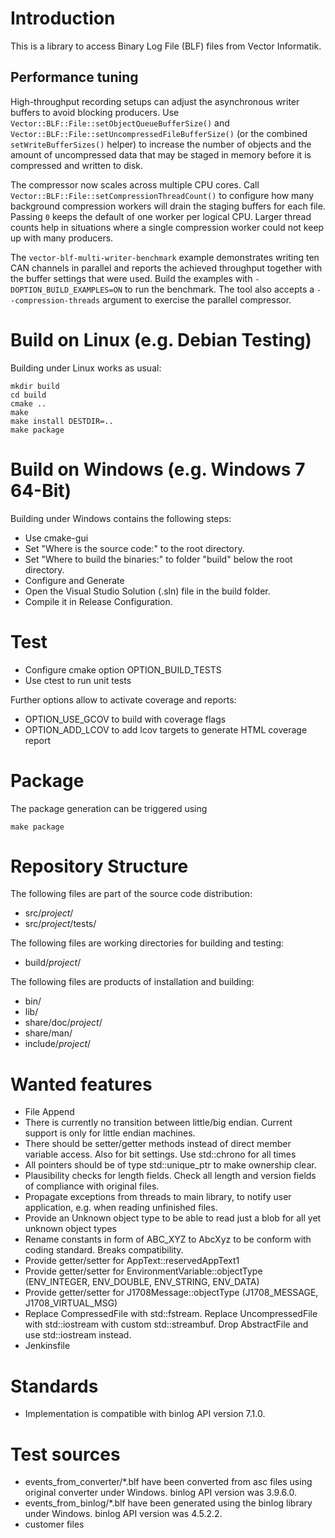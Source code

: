 # Introduction

This is a library to access Binary Log File (BLF) files from Vector Informatik.

## Performance tuning

High-throughput recording setups can adjust the asynchronous writer buffers to
avoid blocking producers. Use `Vector::BLF::File::setObjectQueueBufferSize()`
and `Vector::BLF::File::setUncompressedFileBufferSize()` (or the combined
`setWriteBufferSizes()` helper) to increase the number of objects and the amount
of uncompressed data that may be staged in memory before it is compressed and
written to disk.

The compressor now scales across multiple CPU cores. Call
`Vector::BLF::File::setCompressionThreadCount()` to configure how many
background compression workers will drain the staging buffers for each file.
Passing `0` keeps the default of one worker per logical CPU. Larger thread
counts help in situations where a single compression worker could not keep up
with many producers.

The `vector-blf-multi-writer-benchmark` example demonstrates writing ten CAN
channels in parallel and reports the achieved throughput together with the
buffer settings that were used. Build the examples with
`-DOPTION_BUILD_EXAMPLES=ON` to run the benchmark. The tool also accepts a
`--compression-threads` argument to exercise the parallel compressor.

# Build on Linux (e.g. Debian Testing)

Building under Linux works as usual:

    mkdir build
    cd build
    cmake ..
    make
    make install DESTDIR=..
    make package

# Build on Windows (e.g. Windows 7 64-Bit)

Building under Windows contains the following steps:

* Use cmake-gui
* Set "Where is the source code:" to the root directory.
* Set "Where to build the binaries:" to folder "build" below the root directory.
* Configure and Generate
* Open the Visual Studio Solution (.sln) file in the build folder.
* Compile it in Release Configuration.

# Test

* Configure cmake option OPTION_BUILD_TESTS
* Use ctest to run unit tests

Further options allow to activate coverage and reports:

* OPTION_USE_GCOV to build with coverage flags
* OPTION_ADD_LCOV to add lcov targets to generate HTML coverage report

# Package

The package generation can be triggered using

    make package

# Repository Structure

The following files are part of the source code distribution:

* src/_project_/
* src/_project_/tests/

The following files are working directories for building and testing:

* build/_project_/

The following files are products of installation and building:

* bin/
* lib/
* share/doc/_project_/
* share/man/
* include/_project_/

# Wanted features

* File Append
* There is currently no transition between little/big endian. Current support is only for little endian machines.
* There should be setter/getter methods instead of direct member variable access. Also for bit settings. Use std::chrono for all times
* All pointers should be of type std::unique_ptr to make ownership clear.
* Plausibility checks for length fields. Check all length and version fields of compliance with original files.
* Propagate exceptions from threads to main library, to notify user application, e.g. when reading unfinished files.
* Provide an Unknown object type to be able to read just a blob for all yet unknown object types
* Rename constants in form of ABC_XYZ to AbcXyz to be conform with coding standard. Breaks compatibility.
* Provide getter/setter for AppText::reservedAppText1
* Provide getter/setter for EnvironmentVariable::objectType (ENV_INTEGER, ENV_DOUBLE, ENV_STRING, ENV_DATA)
* Provide getter/setter for J1708Message::objectType (J1708_MESSAGE, J1708_VIRTUAL_MSG)
* Replace CompressedFile with std::fstream. Replace UncompressedFile with std::iostream with custom std::streambuf. Drop AbstractFile and use std::iostream instead.
* Jenkinsfile

# Standards

* Implementation is compatible with binlog API version 7.1.0.

# Test sources

* events_from_converter/*.blf have been converted from asc files using original converter under Windows.
  binlog API version was 3.9.6.0.
* events_from_binlog/*.blf have been generated using the binlog library under Windows.
  binlog API version was 4.5.2.2.
* customer files
